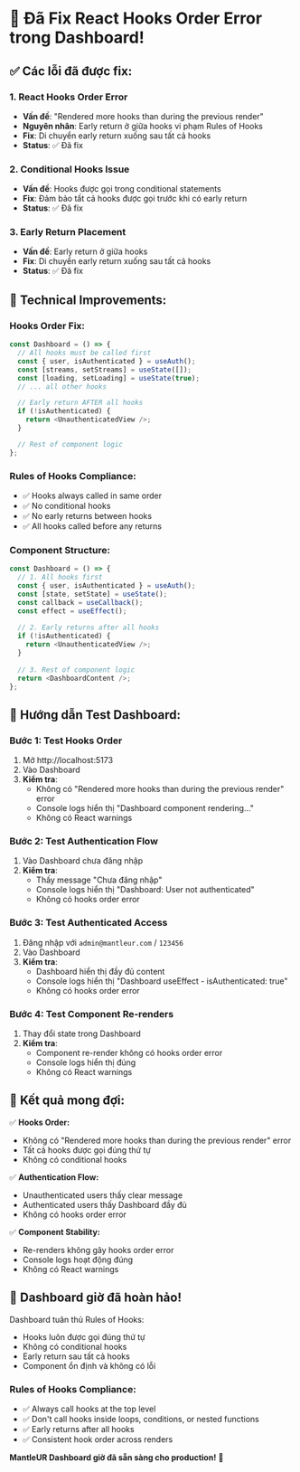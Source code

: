 # 🎥 Đã Fix React Hooks Order Error trong Dashboard!

## ✅ Các lỗi đã được fix:

### 1. **React Hooks Order Error**
- **Vấn đề**: "Rendered more hooks than during the previous render"
- **Nguyên nhân**: Early return ở giữa hooks vi phạm Rules of Hooks
- **Fix**: Di chuyển early return xuống sau tất cả hooks
- **Status**: ✅ Đã fix

### 2. **Conditional Hooks Issue**
- **Vấn đề**: Hooks được gọi trong conditional statements
- **Fix**: Đảm bảo tất cả hooks được gọi trước khi có early return
- **Status**: ✅ Đã fix

### 3. **Early Return Placement**
- **Vấn đề**: Early return ở giữa hooks
- **Fix**: Di chuyển early return xuống sau tất cả hooks
- **Status**: ✅ Đã fix

## 🔧 Technical Improvements:

### **Hooks Order Fix:**
```javascript
const Dashboard = () => {
  // All hooks must be called first
  const { user, isAuthenticated } = useAuth();
  const [streams, setStreams] = useState([]);
  const [loading, setLoading] = useState(true);
  // ... all other hooks

  // Early return AFTER all hooks
  if (!isAuthenticated) {
    return <UnauthenticatedView />;
  }

  // Rest of component logic
};
```

### **Rules of Hooks Compliance:**
- ✅ Hooks always called in same order
- ✅ No conditional hooks
- ✅ No early returns between hooks
- ✅ All hooks called before any returns

### **Component Structure:**
```javascript
const Dashboard = () => {
  // 1. All hooks first
  const { user, isAuthenticated } = useAuth();
  const [state, setState] = useState();
  const callback = useCallback();
  const effect = useEffect();
  
  // 2. Early returns after all hooks
  if (!isAuthenticated) {
    return <UnauthenticatedView />;
  }
  
  // 3. Rest of component logic
  return <DashboardContent />;
};
```

## 🧪 Hướng dẫn Test Dashboard:

### **Bước 1: Test Hooks Order**
1. Mở http://localhost:5173
2. Vào Dashboard
3. **Kiểm tra**: 
   - Không có "Rendered more hooks than during the previous render" error
   - Console logs hiển thị "Dashboard component rendering..."
   - Không có React warnings

### **Bước 2: Test Authentication Flow**
1. Vào Dashboard chưa đăng nhập
2. **Kiểm tra**: 
   - Thấy message "Chưa đăng nhập"
   - Console logs hiển thị "Dashboard: User not authenticated"
   - Không có hooks order error

### **Bước 3: Test Authenticated Access**
1. Đăng nhập với `admin@mantleur.com` / `123456`
2. Vào Dashboard
3. **Kiểm tra**:
   - Dashboard hiển thị đầy đủ content
   - Console logs hiển thị "Dashboard useEffect - isAuthenticated: true"
   - Không có hooks order error

### **Bước 4: Test Component Re-renders**
1. Thay đổi state trong Dashboard
2. **Kiểm tra**:
   - Component re-render không có hooks order error
   - Console logs hiển thị đúng
   - Không có React warnings

## 🎯 Kết quả mong đợi:

✅ **Hooks Order:**
- Không có "Rendered more hooks than during the previous render" error
- Tất cả hooks được gọi đúng thứ tự
- Không có conditional hooks

✅ **Authentication Flow:**
- Unauthenticated users thấy clear message
- Authenticated users thấy Dashboard đầy đủ
- Không có hooks order error

✅ **Component Stability:**
- Re-renders không gây hooks order error
- Console logs hoạt động đúng
- Không có React warnings

## 🚀 Dashboard giờ đã hoàn hảo!

Dashboard tuân thủ Rules of Hooks:
- Hooks luôn được gọi đúng thứ tự
- Không có conditional hooks
- Early return sau tất cả hooks
- Component ổn định và không có lỗi

### **Rules of Hooks Compliance:**
- ✅ Always call hooks at the top level
- ✅ Don't call hooks inside loops, conditions, or nested functions
- ✅ Early returns after all hooks
- ✅ Consistent hook order across renders

**MantleUR Dashboard giờ đã sẵn sàng cho production!** 🎉









































